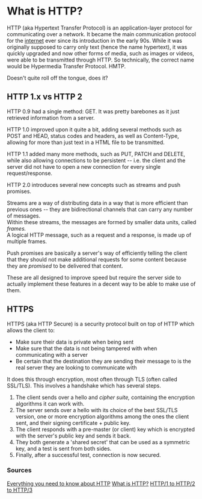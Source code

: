# What is HTTP?

HTTP (aka Hypertext Transfer Protocol) is an application-layer protocol for communicating over a network. It became the main communication protocol for the [internet](Software%20Engineering/Internet/internet.md) ever since its introduction in the early 90s. While it was originally supposed to carry only text (hence the name hypertext), it was quickly upgraded and now other forms of media, such as images or videos, were able to be transmitted through HTTP. So technically, the correct name would be Hypermedia Transfer Protocol. HMTP. 

Doesn't quite roll off the tongue, does it?

## HTTP 1.x vs HTTP 2

HTTP 0.9 had a single method: GET. It was pretty barebones as it just retrieved information from a server.

HTTP 1.0 improved upon it quite a bit, adding several methods such as POST and HEAD, status codes and headers, as well as Content-Type, allowing for more than just text in a HTML file to be transmitted.

HTTP 1.1 added many more methods, such as PUT, PATCH and DELETE, while also allowing connections to be persistent -- i.e. the client and the server did not have to open a new connection for every single request/response.

HTTP 2.0 introduces several new concepts such as streams and push promises. 

Streams are a way of distributing data in a way that is more efficient than previous ones -- they are bidirectional channels that can carry any number of messages.  
Within these streams, the messages are formed by smaller data units, called _frames._  
A logical HTTP message, such as a request and a response, is made up of multiple frames. 

Push promises are basically a server's way of efficiently telling the client that they should not make additional requests for some content because they are _promised_ to be delivered that content.

These are all designed to improve speed but require the server side to actually implement these features in a decent way to be able to make use of them. 

## HTTPS

HTTPS (aka HTTP Secure) is a security protocol built on top of HTTP which allows the client to:
- Make sure their data is private when being sent
- Make sure that the data is not being tampered with when communicating with a server
- Be certain that the destination they are sending their message to is the real server they are looking to communicate with

It does this through encryption, most often through TLS (often called SSL/TLS). This involves a handshake which has several steps.
1. The client sends over a hello and *cipher suite,* containing the encryption algorithms it can work with.
2. The server sends over a hello with its choice of the best SSL/TLS version, one or more encryption algorithms among the ones the client sent, and their signing certificate + public key.
3. The client responds with a pre-master (or client) key which is encrypted with the server's public key and sends it back.
4. They both generate a 'shared secret' that can be used as a symmetric key, and a test is sent from both sides.
5. Finally, after a successful test, connection is now secured.

### Sources

[Everything you need to know about HTTP](https://cs.fyi/guide/http-in-depth) 
[What is HTTP?](https://www.cloudflare.com/en-gb/learning/ddos/glossary/hypertext-transfer-protocol-http/)
[HTTP/1 to HTTP/2 to HTTP/3](https://www.youtube.com/watch?v=a-sBfyiXysI)